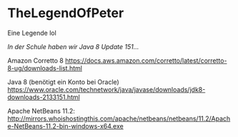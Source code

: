 # TheLegendOfPeter
Eine Legende lol


*In der Schule haben wir Java 8 Update 151...*

Amazon Corretto 8 
https://docs.aws.amazon.com/corretto/latest/corretto-8-ug/downloads-list.html

Java 8 (benötigt ein Konto bei Oracle)
https://www.oracle.com/technetwork/java/javase/downloads/jdk8-downloads-2133151.html




Apache NetBeans 11.2:
http://mirrors.whoishostingthis.com/apache/netbeans/netbeans/11.2/Apache-NetBeans-11.2-bin-windows-x64.exe
